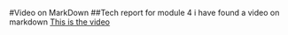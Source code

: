 
#Video on MarkDown
##Tech report for module 4
i have found a video on markdown
[This is the video](https://www.youtube.com/watch?v=uZeA1iX9dgg)
